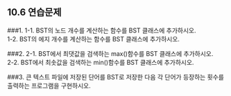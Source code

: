 ## 10.6 연습문제

###1.
1-1. BST의 노드 개수를 계산하는 함수를 BST 클래스에 추가하시오.  
1-2. BST의 에지 개수를 계산하는 함수를 BST 클래스에 추가하시오.

###2.
2-1. BST에서 최댓값을 검색하는 max()함수를 BST 클래스에 추가하시오.  
2-2. BST에서 최솟값을 검색하는 min()함수를 BST 클래스에 추가하시오.

###3.
큰 텍스트 파일에 저장된 단어를 BST로 저장한 다음 각 단어가 등장하는 횟수를 출력하는 프로그램을 구현하시오.
